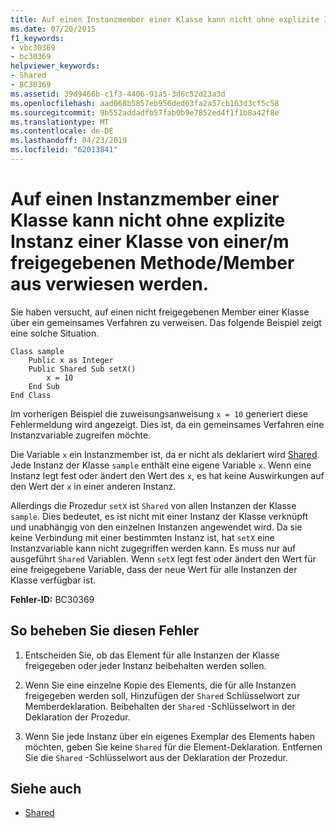 ```yaml
---
title: Auf einen Instanzmember einer Klasse kann nicht ohne explizite Instanz einer Klasse von einer/m freigegebenen Methode/Member aus verwiesen werden.
ms.date: 07/20/2015
f1_keywords:
- vbc30369
- bc30369
helpviewer_keywords:
- Shared
- BC30369
ms.assetid: 39d9466b-c1f3-4406-91a5-3d6c52d23a3d
ms.openlocfilehash: aad068b5857eb956ded63fa2a57cb163d3cf5c58
ms.sourcegitcommit: 9b552addadfb57fab0b9e7852ed4f1f1b8a42f8e
ms.translationtype: MT
ms.contentlocale: de-DE
ms.lasthandoff: 04/23/2019
ms.locfileid: "62013841"
---
```

# <a name="cannot-refer-to-an-instance-member-of-a-class-from-within-a-shared-method-or-shared-member-initializer-without-an-explicit-instance-of-the-class"></a>Auf einen Instanzmember einer Klasse kann nicht ohne explizite Instanz einer Klasse von einer/m freigegebenen Methode/Member aus verwiesen werden.
Sie haben versucht, auf einen nicht freigegebenen Member einer Klasse über ein gemeinsames Verfahren zu verweisen. Das folgende Beispiel zeigt eine solche Situation.  
  
```  
Class sample  
    Public x as Integer  
    Public Shared Sub setX()  
        x = 10  
    End Sub  
End Class  
```  
  
 Im vorherigen Beispiel die zuweisungsanweisung `x = 10` generiert diese Fehlermeldung wird angezeigt. Dies ist, da ein gemeinsames Verfahren eine Instanzvariable zugreifen möchte.  
  
 Die Variable `x` ein Instanzmember ist, da er nicht als deklariert wird [Shared](../../../visual-basic/language-reference/modifiers/shared.md). Jede Instanz der Klasse `sample` enthält eine eigene Variable `x`. Wenn eine Instanz legt fest oder ändert den Wert des `x`, es hat keine Auswirkungen auf den Wert der `x` in einer anderen Instanz.  
  
 Allerdings die Prozedur `setX` ist `Shared` von allen Instanzen der Klasse `sample`. Dies bedeutet, es ist nicht mit einer Instanz der Klasse verknüpft und unabhängig von den einzelnen Instanzen angewendet wird. Da sie keine Verbindung mit einer bestimmten Instanz ist, hat `setX` eine Instanzvariable kann nicht zugegriffen werden kann. Es muss nur auf ausgeführt `Shared` Variablen. Wenn `setX` legt fest oder ändert den Wert für eine freigegebene Variable, dass der neue Wert für alle Instanzen der Klasse verfügbar ist.  
  
 **Fehler-ID:** BC30369  
  
## <a name="to-correct-this-error"></a>So beheben Sie diesen Fehler  
  
1. Entscheiden Sie, ob das Element für alle Instanzen der Klasse freigegeben oder jeder Instanz beibehalten werden sollen.  
  
2. Wenn Sie eine einzelne Kopie des Elements, die für alle Instanzen freigegeben werden soll, Hinzufügen der `Shared` Schlüsselwort zur Memberdeklaration. Beibehalten der `Shared` -Schlüsselwort in der Deklaration der Prozedur.  
  
3. Wenn Sie jede Instanz über ein eigenes Exemplar des Elements haben möchten, geben Sie keine `Shared` für die Element-Deklaration. Entfernen Sie die `Shared` -Schlüsselwort aus der Deklaration der Prozedur.  
  
## <a name="see-also"></a>Siehe auch

- [Shared](../../../visual-basic/language-reference/modifiers/shared.md)
